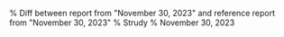 % Diff between report from "November 30, 2023" and reference report from "November 30, 2023"
% Strudy
% November 30, 2023


